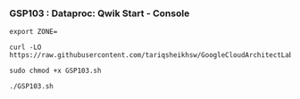 ### GSP103 :  Dataproc: Qwik Start - Console 

```
export ZONE=
```

```
curl -LO https://raw.githubusercontent.com/tariqsheikhsw/GoogleCloudArchitectLabs/main/Solutions/GSP103.sh

sudo chmod +x GSP103.sh

./GSP103.sh
```


